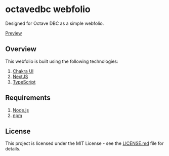 # octavedbc webfolio
 
Designed for Octave DBC as a simple webfolio.

[Preview](octavedbc.vercel.app)

## Overview

This webfolio is built using the following technologies:

1. [Chakra UI](https://chakra-ui.com/)
2. [NextJS](https://nextjs.org/)
3. [TypeScript](https://www.typescriptlang.org/)

## Requirements

1. [Node.js](https://nodejs.org/)
2. [npm](https://www.npmjs.com/)


## License

This project is licensed under the MIT License - see the [LICENSE.md](LICENSE.md) file for details.
